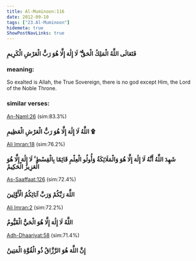 ```yaml
---
title: Al-Muminoon:116
date: 2012-09-10
tags: ["23.Al-Muminoon"]
hidemeta: true 
ShowPostNavLinks: true 
---
```

### فَتَعَالَى اللَّهُ الْمَلِكُ الْحَقُّ ۖ لَا إِلَٰهَ إِلَّا هُوَ رَبُّ الْعَرْشِ الْكَرِيمِ
### meaning: 
So exalted is Allah, the True Sovereign, there is no god except Him, the Lord of the Noble Throne.
### similar verses: 

[An-Naml:26](/27/26) (sim:83.3%)

### اللَّهُ لَا إِلَٰهَ إِلَّا هُوَ رَبُّ الْعَرْشِ الْعَظِيمِ ۩

[Ali Imran:18](/3/18) (sim:76.2%)

### شَهِدَ اللَّهُ أَنَّهُ لَا إِلَٰهَ إِلَّا هُوَ وَالْمَلَائِكَةُ وَأُولُو الْعِلْمِ قَائِمًا بِالْقِسْطِ ۚ لَا إِلَٰهَ إِلَّا هُوَ الْعَزِيزُ الْحَكِيمُ

[As-Saaffaat:126](/37/126) (sim:72.4%)

### اللَّهَ رَبَّكُمْ وَرَبَّ آبَائِكُمُ الْأَوَّلِينَ

[Ali Imran:2](/3/2) (sim:72.2%)

### اللَّهُ لَا إِلَٰهَ إِلَّا هُوَ الْحَيُّ الْقَيُّومُ

[Adh-Dhaariyat:58](/51/58) (sim:71.4%)

### إِنَّ اللَّهَ هُوَ الرَّزَّاقُ ذُو الْقُوَّةِ الْمَتِينُ
